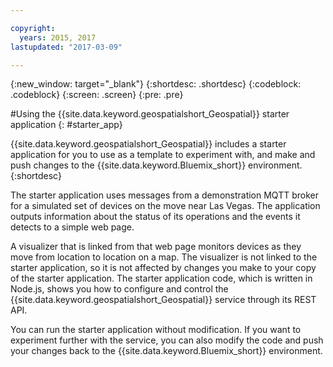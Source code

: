 ```yaml
---

copyright:
  years: 2015, 2017
lastupdated: "2017-03-09"

---
```


<!-- Attribute definitions -->
{:new_window: target="_blank"}
{:shortdesc: .shortdesc}
{:codeblock: .codeblock}
{:screen: .screen}
{:pre: .pre}

#Using the {{site.data.keyword.geospatialshort_Geospatial}} starter application
{: #starter_app}


{{site.data.keyword.geospatialshort_Geospatial}} includes a starter application for you to use as a template to experiment with, and make and push changes to the {{site.data.keyword.Bluemix_short}} environment.
{:shortdesc}

The starter application uses messages from a demonstration MQTT broker for a simulated set of devices on the move near Las Vegas. The application outputs information about the status of its operations and the events it detects to a simple web page.


A visualizer that is linked from that web page monitors devices as they move from location to location on a map. The visualizer is not linked to the starter application, so it is not affected by changes you make to your copy of the starter application. The starter application code, which is written in Node.js, shows you how to configure and control the {{site.data.keyword.geospatialshort_Geospatial}} service through its REST API.


You can run the starter application without modification. If you want to experiment further with the service, you can also modify the code and push your changes back to the {{site.data.keyword.Bluemix_short}} environment.
